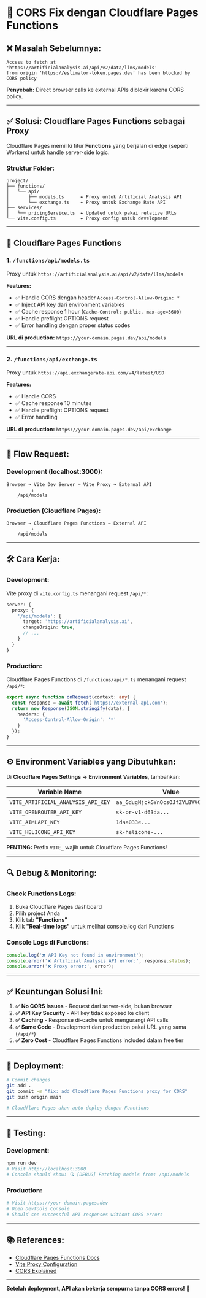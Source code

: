 # 🔧 CORS Fix dengan Cloudflare Pages Functions

## ❌ Masalah Sebelumnya:

```
Access to fetch at 'https://artificialanalysis.ai/api/v2/data/llms/models'
from origin 'https://estimator-token.pages.dev' has been blocked by CORS policy
```

**Penyebab:** Direct browser calls ke external APIs diblokir karena CORS policy.

---

## ✅ Solusi: Cloudflare Pages Functions sebagai Proxy

Cloudflare Pages memiliki fitur **Functions** yang berjalan di edge (seperti Workers) untuk handle server-side logic.

### **Struktur Folder:**

```
project/
├── functions/
│   └── api/
│       ├── models.ts      ← Proxy untuk Artificial Analysis API
│       └── exchange.ts    ← Proxy untuk Exchange Rate API
├── services/
│   └── pricingService.ts  ← Updated untuk pakai relative URLs
└── vite.config.ts         ← Proxy config untuk development
```

---

## 📁 Cloudflare Pages Functions

### **1. `/functions/api/models.ts`**

Proxy untuk `https://artificialanalysis.ai/api/v2/data/llms/models`

**Features:**
- ✅ Handle CORS dengan header `Access-Control-Allow-Origin: *`
- ✅ Inject API key dari environment variables
- ✅ Cache response 1 hour (`Cache-Control: public, max-age=3600`)
- ✅ Handle preflight OPTIONS request
- ✅ Error handling dengan proper status codes

**URL di production:** `https://your-domain.pages.dev/api/models`

---

### **2. `/functions/api/exchange.ts`**

Proxy untuk `https://api.exchangerate-api.com/v4/latest/USD`

**Features:**
- ✅ Handle CORS
- ✅ Cache response 10 minutes
- ✅ Handle preflight OPTIONS request
- ✅ Error handling

**URL di production:** `https://your-domain.pages.dev/api/exchange`

---

## 🔄 Flow Request:

### **Development (localhost:3000):**
```
Browser → Vite Dev Server → Vite Proxy → External API
         ↓
    /api/models
```

### **Production (Cloudflare Pages):**
```
Browser → Cloudflare Pages Functions → External API
         ↓
    /api/models
```

---

## 🛠️ Cara Kerja:

### **Development:**
Vite proxy di `vite.config.ts` menangani request `/api/*`:
```typescript
server: {
  proxy: {
    '/api/models': {
      target: 'https://artificialanalysis.ai',
      changeOrigin: true,
      // ...
    }
  }
}
```

### **Production:**
Cloudflare Pages Functions di `/functions/api/*.ts` menangani request `/api/*`:
```typescript
export async function onRequest(context: any) {
  const response = await fetch('https://external-api.com');
  return new Response(JSON.stringify(data), {
    headers: {
      'Access-Control-Allow-Origin': '*'
    }
  });
}
```

---

## ⚙️ Environment Variables yang Dibutuhkan:

Di **Cloudflare Pages Settings → Environment Variables**, tambahkan:

| Variable Name | Value | Environment |
|--------------|-------|-------------|
| `VITE_ARTIFICIAL_ANALYSIS_API_KEY` | `aa_GdugNjckGYnOcsOJfZYLBVVCEKqnupUy` | Production |
| `VITE_OPENROUTER_API_KEY` | `sk-or-v1-d63da...` | Production |
| `VITE_AIMLAPI_KEY` | `1daa033e...` | Production |
| `VITE_HELICONE_API_KEY` | `sk-helicone-...` | Production |

**PENTING:** Prefix `VITE_` wajib untuk Cloudflare Pages Functions!

---

## 🔍 Debug & Monitoring:

### **Check Functions Logs:**
1. Buka Cloudflare Pages dashboard
2. Pilih project Anda
3. Klik tab **"Functions"**
4. Klik **"Real-time logs"** untuk melihat console.log dari Functions

### **Console Logs di Functions:**
```typescript
console.log('❌ API Key not found in environment');
console.error('❌ Artificial Analysis API error:', response.status);
console.error('❌ Proxy error:', error);
```

---

## ✅ Keuntungan Solusi Ini:

1. **✅ No CORS Issues** - Request dari server-side, bukan browser
2. **✅ API Key Security** - API key tidak exposed ke client
3. **✅ Caching** - Response di-cache untuk mengurangi API calls
4. **✅ Same Code** - Development dan production pakai URL yang sama (`/api/*`)
5. **✅ Zero Cost** - Cloudflare Pages Functions included dalam free tier

---

## 🚀 Deployment:

```bash
# Commit changes
git add .
git commit -m "fix: add Cloudflare Pages Functions proxy for CORS"
git push origin main

# Cloudflare Pages akan auto-deploy dengan Functions
```

---

## 🧪 Testing:

### **Development:**
```bash
npm run dev
# Visit http://localhost:3000
# Console should show: 🔍 [DEBUG] Fetching models from: /api/models
```

### **Production:**
```bash
# Visit https://your-domain.pages.dev
# Open DevTools Console
# Should see successful API responses without CORS errors
```

---

## 📚 References:

- [Cloudflare Pages Functions Docs](https://developers.cloudflare.com/pages/functions/)
- [Vite Proxy Configuration](https://vitejs.dev/config/server-options.html#server-proxy)
- [CORS Explained](https://developer.mozilla.org/en-US/docs/Web/HTTP/CORS)

---

**Setelah deployment, API akan bekerja sempurna tanpa CORS errors!** 🎉
